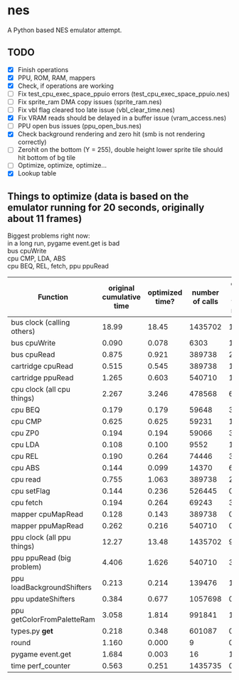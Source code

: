 # nes
A Python based NES emulator attempt.

## TODO
- [x] Finish operations
- [x] PPU, ROM, RAM, mappers
- [x] Check, if operations are working
- [ ] Fix test_cpu_exec_space_ppuio errors (test_cpu_exec_space_ppuio.nes)
- [ ] Fix sprite_ram DMA copy issues (sprite_ram.nes)
- [ ] Fix vbl flag cleared too late issue (vbl_clear_time.nes)
- [x] Fix VRAM reads should be delayed in a buffer issue (vram_access.nes)
- [ ] PPU open bus issues (ppu_open_bus.nes)
- [x] Check background rendering and zero hit (smb is not rendering correctly)
- [ ] Zerohit on the bottom (Y = 255), double height lower sprite tile should hit bottom of bg tile
- [ ] Optimize, optimize, optimize...
- [x] Lookup table

## Things to optimize (data is based on the emulator running for 20 seconds, originally about 11 frames)
Biggest problems right now:  
in a long run, pygame event.get is bad  
bus cpuWrite  
cpu CMP, LDA, ABS  
cpu BEQ, REL, fetch, ppu ppuRead  


| Function                   | original cumulative time | optimized time? | number of calls | calls to time ratio |
| -------------------------- | ------------------------ | --------------- | --------------- | ------------------- |
| bus clock (calling others) | 18.99                    | 18.45           | 1435702         | 12.85               |
| bus cpuWrite               | 0.090                    | 0.078           | 6303            | 12.37               |
| bus cpuRead                | 0.875                    | 0.921           | 389738          | 2.363               |
| cartridge cpuRead          | 0.515                    | 0.545           | 389738          | 1.398               |
| cartridge ppuRead          | 1.265                    | 0.603           | 540710          | 1.115               |
| cpu clock (all cpu things) | 2.267                    | 3.246           | 478568          | 6.782               |
| cpu BEQ                    | 0.179                    | 0.179           | 59648           | 3.000               |
| cpu CMP                    | 0.625                    | 0.625           | 59231           | 10.55               |
| cpu ZP0                    | 0.194                    | 0.194           | 59066           | 3.284               |
| cpu LDA                    | 0.108                    | 0.100           | 9552            | 10.46               |
| cpu REL                    | 0.190                    | 0.264           | 74446           | 3.546               |
| cpu ABS                    | 0.144                    | 0.099           | 14370           | 6.889               |
| cpu read                   | 0.755                    | 1.063           | 389738          | 2.727               |
| cpu setFlag                | 0.144                    | 0.236           | 526445          | 0.448               |
| cpu fetch                  | 0.194                    | 0.264           | 69243           | 3.812               |
| mapper cpuMapRead          | 0.128                    | 0.143           | 389738          | 0.366               |
| mapper ppuMapRead          | 0.262                    | 0.216           | 540710          | 0.399               |
| ppu clock (all ppu things) | 12.27                    | 13.48           | 1435702         | 9.387               |
| ppu ppuRead (big problem)  | 4.406                    | 1.626           | 540710          | 3.007               |
| ppu loadBackgroundShifters | 0.213                    | 0.214           | 139476          | 1.534               |
| ppu updateShifters         | 0.384                    | 0.677           | 1057698         | 0.640               |
| ppu getColorFromPaletteRam | 3.058                    | 1.814           | 991841          | 1.856               |
| types.py __get__           | 0.218                    | 0.348           | 601087          | 0.578               |
| round                      | 1.160                    | 0.000           | 9               | 0.000               |
| pygame event.get           | 1.684                    | 0.003           | 16              | 187.5‬               |
| time perf_counter          | 0.563                    | 0.251           | 1435735         | 0.174               |
